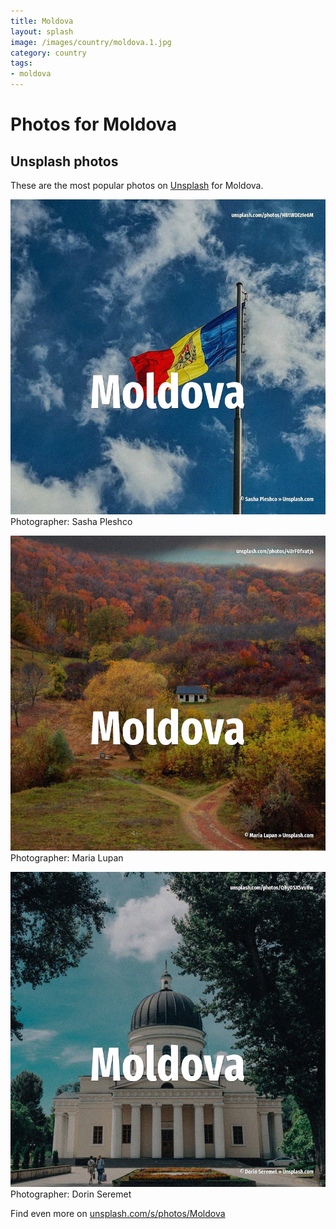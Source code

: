 ```yaml
---
title: Moldova
layout: splash
image: /images/country/moldova.1.jpg
category: country
tags:
- moldova
---
```

# Photos for Moldova
 
## Unsplash photos
These are the most popular photos on [Unsplash](https://unsplash.com) for Moldova.
 
![Moldova](/images/country/moldova.1.jpg)
Photographer:  Sasha Pleshco
 
![Moldova](/images/country/moldova.2.jpg)
Photographer:  Maria Lupan
 
![Moldova](/images/country/moldova.3.jpg)
Photographer:  Dorin Seremet
 
Find even more on [unsplash.com/s/photos/Moldova](https://unsplash.com/s/photos/Moldova)
 
